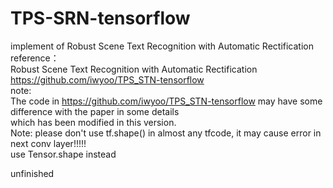 # TPS-SRN-tensorflow
implement of Robust Scene Text Recognition with Automatic Rectification   
reference：  
Robust Scene Text Recognition with Automatic Rectification  
https://github.com/iwyoo/TPS_STN-tensorflow  
note:   
The code in https://github.com/iwyoo/TPS_STN-tensorflow may have some difference with the paper in some details  
 which has been modified in this version.  
Note: please don't use tf.shape() in almost any tfcode, it may cause error in next conv layer!!!!!  
use Tensor.shape instead

unfinished
